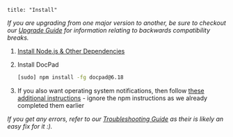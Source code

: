 ```
title: "Install"
```

_If you are upgrading from one major version to another, be sure to checkout our [Upgrade Guide](/docpad/upgrade) for information relating to backwards compatibility breaks._

1. [Install Node.js & Other Dependencies](/node/install)

1. Install DocPad

	``` bash
	[sudo] npm install -fg docpad@6.18
	```

1. If you also want operating system notifications, then follow [these additional instructions](https://github.com/visionmedia/node-growl#install) - ignore the npm instructions as we already completed them earlier

_If you get any errors, refer to our [Troubleshooting Guide](/docpad/troubleshoot) as their is likely an easy fix for it :)._
